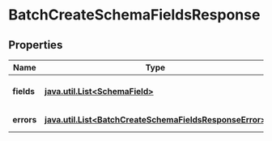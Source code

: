 

# BatchCreateSchemaFieldsResponse


## Properties

Name | Type | Description | Notes
------------ | ------------- | ------------- | -------------
**fields** | [**java.util.List&lt;SchemaField&gt;**](SchemaField.md) | Schema fields created. |  [optional]
**errors** | [**java.util.List&lt;BatchCreateSchemaFieldsResponseError&gt;**](BatchCreateSchemaFieldsResponseError.md) | Errors that occurred. |  [optional]



